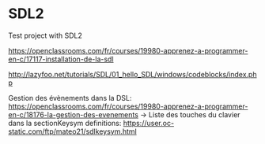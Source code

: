 # SDL2
Test project with SDL2

https://openclassrooms.com/fr/courses/19980-apprenez-a-programmer-en-c/17117-installation-de-la-sdl

http://lazyfoo.net/tutorials/SDL/01_hello_SDL/windows/codeblocks/index.php

Gestion des évènements dans la DSL: https://openclassrooms.com/fr/courses/19980-apprenez-a-programmer-en-c/18176-la-gestion-des-evenements
      -> Liste des touches du clavier dans la sectionKeysym definitions: https://user.oc-static.com/ftp/mateo21/sdlkeysym.html
